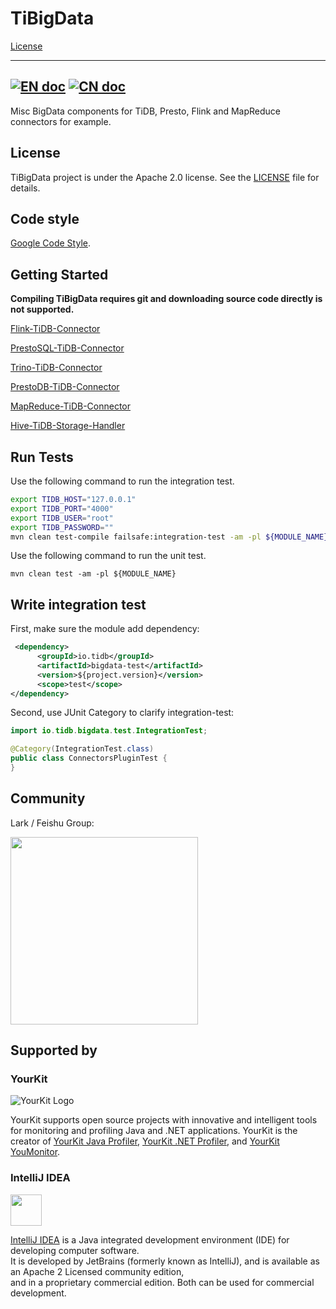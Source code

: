 # TiBigData
[License](https://github.com/pingcap-incubator/TiBigData/blob/master/LICENSE)

---
[![EN doc](https://img.shields.io/badge/document-English-blue.svg)](README.md)
[![CN doc](https://img.shields.io/badge/文档-中文版-blue.svg)](README_zh_CN.md)
---

Misc BigData components for TiDB, Presto, Flink and MapReduce connectors for example.


## License

TiBigData project is under the Apache 2.0 license. See the [LICENSE](./LICENSE) file for details.

## Code style

[Google Code Style](https://github.com/google/styleguide).

## Getting Started

**Compiling TiBigData requires git and downloading source code directly is not supported.**

[Flink-TiDB-Connector](./flink/README.md)

[PrestoSQL-TiDB-Connector](./prestosql/README.md)

[Trino-TiDB-Connector](./trino/README.md)

[PrestoDB-TiDB-Connector](./prestodb/README.md)

[MapReduce-TiDB-Connector](./mapreduce/README.md)

[Hive-TiDB-Storage-Handler](./hive/README.md)

## Run Tests

Use the following command to run the integration test.

```bash
export TIDB_HOST="127.0.0.1"
export TIDB_PORT="4000"
export TIDB_USER="root"
export TIDB_PASSWORD=""
mvn clean test-compile failsafe:integration-test -am -pl ${MODULE_NAME}
```

Use the following command to run the unit test.

```
mvn clean test -am -pl ${MODULE_NAME}
```

## Write integration test

First, make sure the module add dependency:

```xml
 <dependency>
      <groupId>io.tidb</groupId>
      <artifactId>bigdata-test</artifactId>
      <version>${project.version}</version>
      <scope>test</scope>
</dependency>
```

Second, use JUnit Category to clarify integration-test:

```java
import io.tidb.bigdata.test.IntegrationTest;

@Category(IntegrationTest.class)
public class ConnectorsPluginTest {
}
```

## Community

Lark / Feishu Group:

<img src="docs/assets/lark_group.png" width="300">

## Supported by

### YourKit

![YourKit Logo](https://www.yourkit.com/images/yklogo.png)

YourKit supports open source projects with innovative and intelligent tools
for monitoring and profiling Java and .NET applications.
YourKit is the creator of <a href="https://www.yourkit.com/java/profiler/">YourKit Java Profiler</a>,
<a href="https://www.yourkit.com/.net/profiler/">YourKit .NET Profiler</a>,
and <a href="https://www.yourkit.com/youmonitor/">YourKit YouMonitor</a>.

### IntelliJ IDEA

<img src="https://resources.jetbrains.com/storage/products/company/brand/logos/IntelliJ_IDEA_icon.png" width="50">

[IntelliJ IDEA](https://www.jetbrains.com/?from=TiBigData) is a Java integrated development environment (IDE) for developing computer software.  
It is developed by JetBrains (formerly known as IntelliJ), and is available as an Apache 2 Licensed community edition,  
and in a proprietary commercial edition. Both can be used for commercial development.
